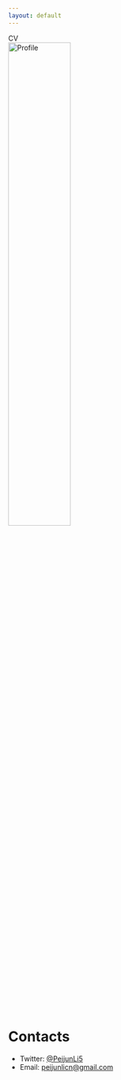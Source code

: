 ```yaml
---
layout: default
---
```

CV  
<img src="./assets/images/researchgate.jpg" alt="Profile" style="width: 50%; height: auto;">

# Contacts
* Twitter: <a href="https://twitter.com/PeijunLi5" target="_blank">@PeijunLi5</a>  
* Email: <a href="mailto:peijunlicn@gmail.com">peijunlicn@gmail.com</a>  
